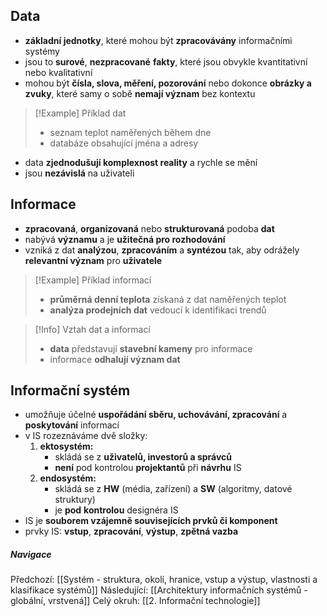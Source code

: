 
## Data
- **základní jednotky**, které mohou být **zpracovávány** informačními systémy
- jsou to **surové**, **nezpracované** **fakty**, které jsou obvykle kvantitativní nebo kvalitativní
- mohou být **čísla, slova, měření, pozorování** nebo dokonce **obrázky a zvuky**, které samy o sobě **nemají význam** bez kontextu
>[!Example] Příklad dat
>- seznam teplot naměřených během dne 
>- databáze obsahující jména a adresy
- data **zjednodušují komplexnost reality** a rychle se mění
- jsou **nezávislá** na uživateli

## Informace
- **zpracovaná**, **organizovaná** nebo **strukturovaná** podoba **dat**
- nabývá **významu** a je **užitečná pro rozhodování**
- vzniká z dat **analýzou**, **zpracováním** a **syntézou** tak, aby odrážely **relevantní význam** pro **uživatele**
>[!Example] Příklad informací
>- **průměrná denní teplota** získaná z dat naměřených teplot
>- **analýza prodejních dat** vedoucí k identifikaci trendů


>[!Info] Vztah dat a informací
>- **data** představují **stavební kameny** pro informace
>- informace **odhalují význam dat**

## Informační systém
- umožňuje účelné **uspořádání sběru, uchovávání, zpracování** a **poskytování** informací
- v IS rozeznáváme dvě složky:
	1. **ektosystém:**
		- skládá se z **uživatelů, investorů a správců**
		- **není** pod kontrolou **projektantů** při **návrhu** IS
	2. **endosystém:**
		- skládá se z **HW** (média, zařízení) a **SW** (algoritmy, datové struktury)
		- je **pod** **kontrolou** designéra IS
- IS je **souborem vzájemně souvisejících prvků či komponent**
- prvky IS: **vstup**, **zpracování**, **výstup**, **zpětná vazba**

##### Navigace
Předchozí:  [[Systém - struktura, okolí, hranice, vstup a výstup, vlastnosti a klasifikace systémů]]
Následující: [[Architektury informačních systémů - globální, vrstvená]]
Celý okruh: [[2. Informační technologie]]